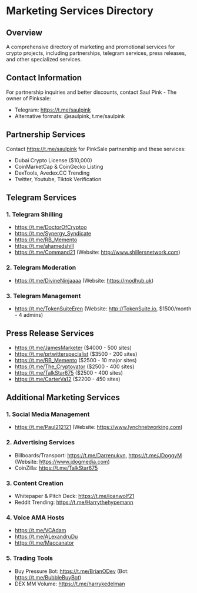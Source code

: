 # Marketing Services Directory

## Overview
A comprehensive directory of marketing and promotional services for crypto projects, including partnerships, telegram services, press releases, and other specialized services.

## Contact Information
For partnership inquiries and better discounts, contact Saul Pink - The owner of Pinksale:
- Telegram: https://t.me/saulpink
- Alternative formats: @saulpink, t.me/saulpink

## Partnership Services
Contact https://t.me/saulpink for PinkSale partnership and these services:

- Dubai Crypto License ($10,000)
- CoinMarketCap & CoinGecko Listing
- DexTools, Avedex.CC Trending
- Twitter, Youtube, Tiktok Verification

## Telegram Services

### 1. Telegram Shilling
- https://t.me/DoctorOfCryptoo
- https://t.me/Synergy_Syndicate
- https://t.me/RB_Memento
- https://t.me/ahamedshill
- https://t.me/Command21 (Website: http://www.shillersnetwork.com)

### 2. Telegram Moderation
- https://t.me/DivineNinjaaaa (Website: https://modhub.uk)

### 3. Telegram Management
- https://t.me/TokenSuiteEren (Website: http://TokenSuite.io, $1500/month - 4 admins)

## Press Release Services
- https://t.me/JamesMarketer ($4000 - 500 sites)
- https://t.me/prtwitterspecialist ($3500 - 200 sites)
- https://t.me/RB_Memento ($2500 - 10 major sites)
- https://t.me/The_Cryptovator ($2500 - 400 sites)
- https://t.me/TalkStar675 ($2500 - 400 sites)
- https://t.me/CarterVa12 ($2200 - 450 sites)

## Additional Marketing Services

### 1. Social Media Management
- https://t.me/Paul212121 (Website: https://www.lynchnetworking.com)

### 2. Advertising Services
- Billboards/Transport: https://t.me/Darrenukvn, https://t.me/JDoggyM (Website: https://www.jdogmedia.com)
- CoinZilla: https://t.me/TalkStar675

### 3. Content Creation
- Whitepaper & Pitch Deck: https://t.me/loanwolf21
- Reddit Trending: https://t.me/Harrythehypemann

### 4. Voice AMA Hosts
- https://t.me/VCAdam
- https://t.me/ALexandruDu
- https://t.me/Maccanator

### 5. Trading Tools
- Buy Pressure Bot: https://t.me/BrianODev (Bot: https://t.me/BubbleBuyBot)
- DEX MM Volume: https://t.me/harrykedelman
